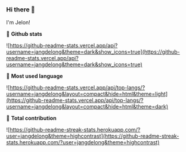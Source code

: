 ### Hi there 👋

<!--
**jangdelong/jangdelong** is a ✨ _special_ ✨ repository because its `README.md` (this file) appears on your GitHub profile.

Here are some ideas to get you started:

- 🔭 I’m currently working on ...
- 🌱 I’m currently learning ...
- 👯 I’m looking to collaborate on ...
- 🤔 I’m looking for help with ...
- 💬 Ask me about ...
- 📫 How to reach me: ...
- 😄 Pronouns: ...
- ⚡ Fun fact: ...
-->

I'm Jelon!

🌟 **Github stats**

![https://github-readme-stats.vercel.app/api?username=jangdelong&theme=dark&show_icons=true](https://github-readme-stats.vercel.app/api?username=jangdelong&theme=dark&show_icons=true)

💬 **Most used language**

![https://github-readme-stats.vercel.app/api/top-langs/?username=jangdelong&layout=compact&hide=html&theme=light](https://github-readme-stats.vercel.app/api/top-langs/?username=jangdelong&layout=compact&hide=html&theme=dark)

🔭 **Total contribution**

![https://github-readme-streak-stats.herokuapp.com/?user=jangdelong&theme=highcontrast](https://github-readme-streak-stats.herokuapp.com/?user=jangdelong&theme=highcontrast)

